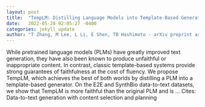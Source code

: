 ```yaml
---
layout: post
title:  "TempLM: Distilling Language Models into Template-Based Generators"
date:   2022-05-28 02:05:27 -0400
categories: jekyll update
author: "T Zhang, M Lee, L Li, E Shen, TB Hashimoto - arXiv preprint arXiv:2205.11055, 2022"
---
```

While pretrained language models (PLMs) have greatly improved text generation, they have also been known to produce unfaithful or inappropriate content. In contrast, classic template-based systems provide strong guarantees of faithfulness at the cost of fluency. We propose TempLM, which achieves the best of both worlds by distilling a PLM into a template-based generator. On the E2E and SynthBio data-to-text datasets, we show that TempLM is more faithful than the original PLM and is … Cites: ‪Data-to-text generation with content selection and planning‬